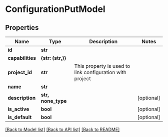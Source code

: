 # ConfigurationPutModel


## Properties
Name | Type | Description | Notes
------------ | ------------- | ------------- | -------------
**id** | **str** |  | 
**capabilities** | **{str: (str,)}** |  | 
**project_id** | **str** | This property is used to link configuration with project | 
**name** | **str** |  | 
**description** | **str, none_type** |  | [optional] 
**is_active** | **bool** |  | [optional] 
**is_default** | **bool** |  | [optional] 

[[Back to Model list]](../README.md#documentation-for-models) [[Back to API list]](../README.md#documentation-for-api-endpoints) [[Back to README]](../README.md)


